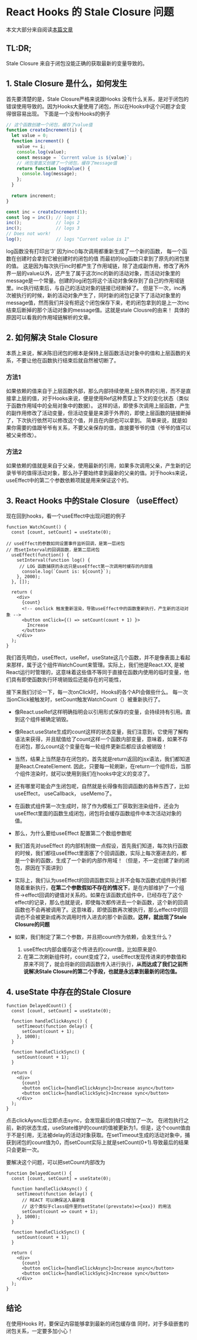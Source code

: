 # React Hooks 的 Stale Closure 问题
本文大部分来自阅读[本篇文章](https://dmitripavlutin.com/react-hooks-stale-closures/)
## TL:DR;
Stale Closure 来自于闭包没能正确的获取最新的变量导致的。
## 1. Stale Closure 是什么，如何发生
首先要清楚的是，Stale Closure严格来说跟Hooks 没有什么关系，是对于闭包的错误使用导致的。因为Hooks大量使用了闭包，所以在Hooks中这个问题才会变得很容易出现。
下面是一个没有Hooks的例子

```js
// 这个函数创建一个闭包，缓存了value值
function createIncrement(i) {
  let value = 0;
  function increment() {
    value += i;
    console.log(value);
    const message = `Current value is ${value}`;
    // 闭包里面又创建了一个闭包，缓存了message值
    return function logValue() {
      console.log(message);
    };
  }
  
  return increment;
}

const inc = createIncrement(1);
const log = inc(); // logs 1
inc();             // logs 2
inc();             // logs 3
// Does not work!
log();             // logs "Current value is 1"
```
log函数没有打印出‘3’
因为inc()每次调用都重新生成了一个新的函数，
每一个函数在创建时会拿到它被创建时的闭包的值
而最初的log函数只拿到了原先的闭包里的值。
这是因为每次执行inc时都产生了作用域链，除了造成副作用，修改了再外界一层的value以外，还产生了属于这次inc的新的活动对象，而活动对象里的message是一个常量。创建的log闭包将这个活动对象保存到了自己的作用域链里。inc执行结束后，与自己的活动对象的链接已经断掉了。
但是下一次，inc再次被执行的时候，新的活动对象产生了，同时新的闭包记录下了活动对象里的message值，然而我们并没有把这个闭包保存下来，老的闭包拿到的是上一次inc结束后断掉的那个活动对象的message值。这就是stale Clousre的由来！
具体的原因可以看我的作用域链解析的文章。
## 2. 如何解决 Stale Closure
本质上来说，解决陈旧闭包的根本是保持上层函数活动对象中的值和上层函数的关系，不要让他在函数执行结束后就自然被切断了。
### 方法1
如果依赖的值来自于上层函数外部，那么内部持续使用上层外界的引用，而不是直接拿上层的值，对于Hooks来说，便是使用Ref这种贯穿上下文的变化状态（类似于函数作用域中的全局对象中的数据）。
这样的话，即使多次调用上层函数，产生的副作用修改了活动变量，但活动变量是来源于外界的，即使上层函数的链接断掉了，下次执行依然可以修改这个值，并且在内部也可以拿到。
简单来说，就是如果你需要的值跟爷爷有关系，不要父亲保存的值，直接要爷爷的值（爷爷的值可以被父亲修改）。
### 方法2
如果依赖的值就是来自于父亲，使用最新的引用，如果多次调用父亲，产生新的记录爷爷的值得活动对象，那么孙子要始终拿到最新的父亲的值。对于hooks来说，useEffect中的第二个参数依赖项就是用来保证这个的。
## 3. React Hooks 中的Stale Closure （useEffect）
现在回到hooks，看一个useEffect中出现问题的例子
```JS
function WatchCount() {
  const [count, setCount] = useState(0);

// useEffect的参数如同设置事件监听回调，是第一层闭包
// 而setInterval的回调函数，是第二层闭包
  useEffect(function() {
    setInterval(function log() {
     // LOG 函数捕获的永远只是useEffect第一次调用时缓存的内部值
      console.log(`Count is: ${count}`);
    }, 2000);
  }, []);

  return (
    <div>
      {count}
      <!-- onclick 触发重新渲染，导致useEffect中的函数重新执行，产生新的活动对象 -->
      <button onClick={() => setCount(count + 1) }>
        Increase
      </button>
    </div>
  );
}
```
我们首先明白，useEffect，useRef，useState这几个函数，并不是像表面上看起来那样，属于这个组件WatchCount来管理。实际上，我们他是React.XX, 是被React运行时管理的，这意味着这些值不等同于直接在函数内使用的临时变量，他们具有即使函数执行环境销毁后还能存在的可能性，

接下来我们讨论一下，每一次onClick时，Hooks的各个API会做些什么。
每一次当onClick被触发时，setCount触发WatchCount（）被重新执行了。

- 像React.useRef这样明确指明会以引用形式保存的变量，会持续持有引用。直到这个组件被确定销毁。

- 像React.useState生成的count这样的状态变量，我们注意到，它使用了解构语法来获得，并且赋值给了count这样一个函数内部变量，意味着，如果不存在闭包，那么count这个变量在每一轮组件更新后都应该会被销毁！

- 当然，结果上当然是存在闭包的，首先就是return返回的jsx语法，我们都知道是React.CreateElement. 因此，只要每一轮刷新，在return一个组件后，当那个组件渲染时，就可以使用到我们在hooks中定义的变凉了。

- 还有哪里可能会产生闭包呢，自然就是长得像有回调函数的各种东西了，比如useEffect， useCallback， useMemo了。

- 在函数式组件第一次生成时，除了作为模板工厂获取到渲染组件，还会为useEffect里面的函数生成闭包，闭包将会缓存函数组件中本次活动对象的值。

- 那么，为什么要给useEffect 配置第二个数组参数呢
- 我们首先对useEffect 的内部机制做一点假设，首先我们知道，每次执行函数的时候，我们都往useEffect里面塞了个回调函数，实际上每次塞进去的，都是一个新的函数，生成了一个新的内部作用域！（但是，不一定创建了新的闭包，原因在下面讲到）

- 实际上，我们认为useEffect的回调函数实际上并不会每次函数式组件执行都随着重新执行，**在第二个参数假如不存在的情况下**，是在内部维护了一个组件->effect回调的键值对关系的。如果在该函数式组件中，已经存在了这个effect的记录，那么也就是说，即使每次都传进去一个新函数，这个新的回调函数也不会再被调用了。这意味着，即使函数再次被执行，那么effect中的回调也不会被更新成再次调用时传入进去的那个新函数。**这样，就出现了Stale Closure的问题**

- 如果，我们制定了第二个参数，并且把count作为依赖，会发生什么？

    1. useEffect内部会缓存这个传进去的count值，比如原来是0.
    2. 在第二次刷新组件时，count变成了2，useEffect发现传进来的参数值和原来不同了，就会将新的回调函数传入进行执行，**从而达成了我们之前所说解决Stale Closure的第二个手段，也就是永远拿到最新的闭包值。**
    
## 4. useState 中存在的Stale Closure
```JSx
function DelayedCount() {
  const [count, setCount] = useState(0);

  function handleClickAsync() {
    setTimeout(function delay() {
      setCount(count + 1);
    }, 1000);
  }

  function handleClickSync() {
    setCount(count + 1);
  }

  return (
    <div>
      {count}
      <button onClick={handleClickAsync}>Increase async</button>
      <button onClick={handleClickSync}>Increase sync</button>
    </div>
  );
}
```
点击clickAysnc后立即点击sync，会发现最后的值只增加了一次。
在闭包执行之前，新的状态生成，useState维护的count的值被更新为1，但是，这个count值由于不是引用，无法被delay的活动对象获取。在setTimeout生成的活动对象中，捕获到闭包的count值为0，而setCount实际上就是setCount(0+1).导致最后的结果只会更新一次。

要解决这个问题，可以把setCount内部改为
```JSx
function DelayedCount() {
  const [count, setCount] = useState(0);

  function handleClickAsync() {
    setTimeout(function delay() {
      // REACT 可以确保送入最新值
      // 这个类似于class组件里的setState((prevstate)=>{xxx}) 的用法
      setCount(count => count + 1);
    }, 1000);
  }

  function handleClickSync() {
    setCount(count + 1);
  }

  return (
    <div>
      {count}
      <button onClick={handleClickAsync}>Increase async</button>
      <button onClick={handleClickSync}>Increase sync</button>
    </div>
  );
}
```

## 结论
在使用Hooks 时，要保证内容能够拿到最新的闭包缓存值
同时，对于多级嵌套的闭包关系，一定要多加小心！
